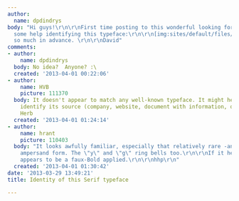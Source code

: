 ```yaml
---
author:
  name: dpdindrys
body: "Hi guys!\r\n\r\nFirst time posting to this wonderful looking forum. Could use
  some help identifying this typeface:\r\n\r\n[img:sites/default/files/old-images/Untitled-1_4481.jpg]\r\n\r\nThanks
  so much in advance. \r\n\r\nDavid"
comments:
- author:
    name: dpdindrys
  body: No idea?  Anyone? :\
  created: '2013-04-01 00:22:06'
- author:
    name: HVB
    picture: 111370
  body: It doesn't appear to match any well-known typeface. It might help if you could
    identify its source (company, website, document with information, or whatever).  -
    Herb
  created: '2013-04-01 01:24:14'
- author:
    name: hrant
    picture: 110403
  body: "It looks awfully familiar, especially that relatively rare -and very nice-
    ampersand form. The \"y\" and \"g\" ring bells too.\r\n\r\nIf it helps, there
    appears to be a faux-Bold applied.\r\n\r\nhhp\r\n"
  created: '2013-04-01 01:30:42'
date: '2013-03-29 13:49:21'
title: Identity of this Serif typeface

---
```

